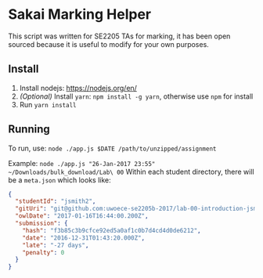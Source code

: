 # Sakai Marking Helper

This script was written for SE2205 TAs for marking, it has been open sourced 
because it is useful to modify for your own purposes. 

## Install

1. Install nodejs: https://nodejs.org/en/
2. _(Optional)_ Install `yarn`: `npm install -g yarn`, otherwise use `npm` for install
3. Run `yarn install`

## Running

To run, use: `node ./app.js $DATE /path/to/unzipped/assignment`

Example: `node ./app.js "26-Jan-2017 23:55" ~/Downloads/bulk_download/Lab\ 00`
Within each student directory, there will be a `meta.json` which looks like: 

```json
{
  "studentId": "jsmith2",
  "gitUri": "git@github.com:uwoece-se2205b-2017/lab-00-introduction-jsmith2.git",
  "owlDate": "2017-01-16T16:44:00.200Z",
  "submission": {
    "hash": "f3b85c3b9cfce92ed5a0af1c0b7d4cd4d0de6212",
    "date": "2016-12-31T01:43:20.000Z",
    "late": "-27 days",
    "penalty": 0
  }
}
```
